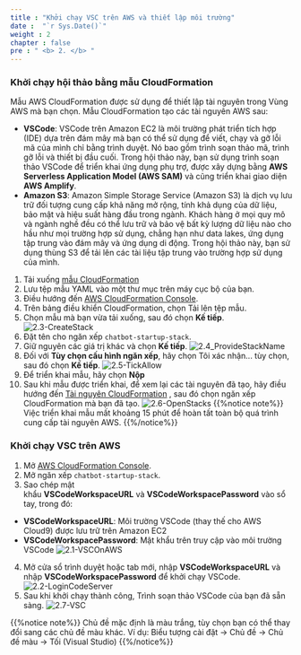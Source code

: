 ```yaml
---
title : "Khởi chạy VSC trên AWS và thiết lập môi trường"
date :  "`r Sys.Date()`" 
weight : 2 
chapter : false
pre : " <b> 2. </b> "
---
```

### Khởi chạy hội thảo bằng mẫu CloudFormation
Mẫu AWS CloudFormation được sử dụng để thiết lập tài nguyên trong Vùng AWS mà bạn chọn. Mẫu CloudFormation tạo các tài nguyên AWS sau:
- **VSCode**: VSCode trên Amazon EC2 là môi trường phát triển tích hợp (IDE) dựa trên đám mây mà bạn có thể sử dụng để viết, chạy và gỡ lỗi mã của mình chỉ bằng trình duyệt. Nó bao gồm trình soạn thảo mã, trình gỡ lỗi và thiết bị đầu cuối. Trong hội thảo này, bạn sử dụng trình soạn thảo VSCode để triển khai ứng dụng phụ trợ, được xây dựng bằng **AWS Serverless Application Model (AWS SAM)** và cũng triển khai giao diện **AWS Amplify**.
- **Amazon S3**: Amazon Simple Storage Service (Amazon S3) là dịch vụ lưu trữ đối tượng cung cấp khả năng mở rộng, tính khả dụng của dữ liệu, bảo mật và hiệu suất hàng đầu trong ngành. Khách hàng ở mọi quy mô và ngành nghề đều có thể lưu trữ và bảo vệ bất kỳ lượng dữ liệu nào cho hầu như mọi trường hợp sử dụng, chẳng hạn như data lakes, ứng dụng tập trung vào đám mây và ứng dụng di động. Trong hội thảo này, bạn sử dụng thùng S3 để tải lên các tài liệu tập trung vào trường hợp sử dụng của mình.
  
1. Tải xuống [mẫu CloudFormation](https://static.us-east-1.prod.workshops.aws/public/c5c516a7-10ce-444b-a0c5-1e60794fdb7c/static/template/chatbot-startup-stack.yaml)
2. Lưu tệp mẫu YAML vào một thư mục trên máy cục bộ của bạn.
3. Điều hướng đến [AWS CloudFormation Console](https://console.aws.amazon.com/cloudformation/home).
4. Trên bảng điều khiển CloudFormation, chọn Tải lên tệp mẫu.
5. Chọn mẫu mà bạn vừa tải xuống, sau đó chọn **Kế tiếp**.
![2.3-CreateStack](/images/2.LaunchVSCAndSetUpTheEnvironment/2.3-CreateStack.png)
6. Đặt tên cho ngăn xếp ```chatbot-startup-stack```.
7. Giữ nguyên các giá trị khác và chọn **Kế tiếp**.
![2.4_ProvideStackName](/images/2.LaunchVSCAndSetUpTheEnvironment/2.4-ProvideStackName.png)
8. Đối với **Tùy chọn cấu hình ngăn xếp**, hãy chọn Tôi xác nhận... tùy chọn, sau đó chọn **Kế tiếp**.
![2.5-TickAllow](/images/2.LaunchVSCAndSetUpTheEnvironment/2.5-TickAllow.png)
9. Để triển khai mẫu, hãy chọn **Nộp**
10. Sau khi mẫu được triển khai, để xem lại các tài nguyên đã tạo, hãy điều hướng đến [Tài nguyên CloudFormation](https://console.aws.amazon.com/cloudformation/home?/stacks/resources?) , sau đó chọn ngăn xếp CloudFormation mà bạn đã tạo.
![2.6-OpenStacks](/images/2.LaunchVSCAndSetUpTheEnvironment/2.6-OpenStacks.png)
{{%notice note%}}
Việc triển khai mẫu mất khoảng 15 phút để hoàn tất toàn bộ quá trình cung cấp tài nguyên AWS.
{{%/notice%}}

### Khởi chạy VSC trên AWS
1. Mở [AWS CloudFormation Console](https://console.aws.amazon.com/cloudformation/home).
2. Mở ngăn xếp ```chatbot-startup-stack```.
3. Sao chép mật khẩu **VSCodeWorkspaceURL** và **VSCodeWorkspacePassword** vào sổ tay, trong đó:
- **VSCodeWorkspaceURL**: Môi trường VSCode (thay thế cho AWS Cloud9) được lưu trữ trên Amazon EC2
- **VSCodeWorkspacePassword**: Mật khẩu trên truy cập vào môi trường VSCode 
![2.1-VSCOnAWS](/images/2.LaunchVSCAndSetUpTheEnvironment/2.1-VSCOnAWS.png)
4. Mở cửa sổ trình duyệt hoặc tab mới, nhập **VSCodeWorkspaceURL** và nhập **VSCodeWorkspacePassword** để khởi chạy VSCode.
![2.2-LoginCodeServer](/images/2.LaunchVSCAndSetUpTheEnvironment/2.2-LoginCodeServer.png)
5. Sau khi khởi chạy thành công, Trình soạn thảo VSCode của bạn đã sẵn sàng.
![2.7-VSC](/images/2.LaunchVSCAndSetUpTheEnvironment/2.7-VSC.png)

{{%notice note%}}
Chủ đề mặc định là màu trắng, tùy chọn bạn có thể thay đổi sang các chủ đề màu khác. Ví dụ: Biểu tượng cài đặt -> Chủ đề -> Chủ đề màu -> Tối (Visual Studio)
{{%/notice%}}